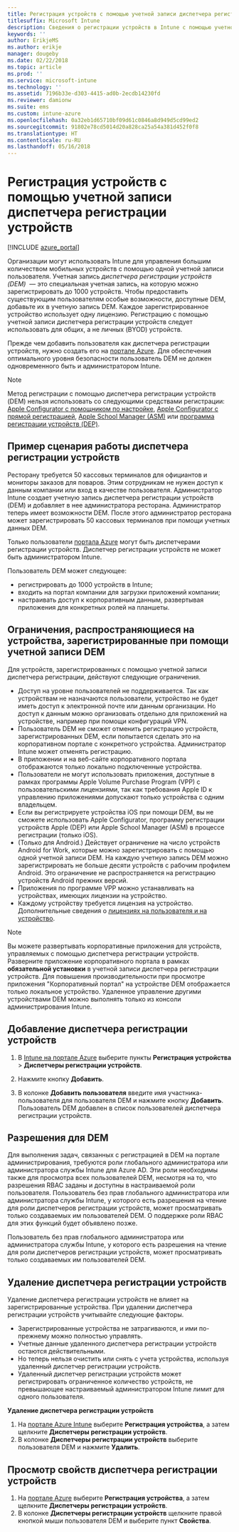 ```yaml
---
title: Регистрация устройств с помощью учетной записи диспетчера регистрации устройств
titlesuffix: Microsoft Intune
description: Сведения о регистрации устройств в Intune с помощью учетной записи диспетчера регистрации устройств. "
keywords: ''
author: ErikjeMS
ms.author: erikje
manager: dougeby
ms.date: 02/22/2018
ms.topic: article
ms.prod: ''
ms.service: microsoft-intune
ms.technology: ''
ms.assetid: 7196b33e-d303-4415-ad0b-2ecdb14230fd
ms.reviewer: damionw
ms.suite: ems
ms.custom: intune-azure
ms.openlocfilehash: 0a32eb1d65710bf09d61c0846a8d949d5cd99ed2
ms.sourcegitcommit: 91802e78cd5014d20a828ca25a54a381d452f0f8
ms.translationtype: HT
ms.contentlocale: ru-RU
ms.lasthandoff: 05/16/2018
---
```

# <a name="enroll-devices-by-using-a-device-enrollment-manager-account"></a>Регистрация устройств с помощью учетной записи диспетчера регистрации устройств

[!INCLUDE [azure_portal](./includes/azure_portal.md)]

Организации могут использовать Intune для управления большим количеством мобильных устройств с помощью одной учетной записи пользователя. Учетная запись *диспетчера регистрации устройств (DEM)*  — это специальная учетная запись, на которую можно зарегистрировать до 1000 устройств. Чтобы предоставить существующим пользователям особые возможности, доступные DEM, добавьте их в учетную запись DEM. Каждое зарегистрированное устройство использует одну лицензию. Регистрацию с помощью учетной записи диспетчера регистрации устройств следует использовать для общих, а не личных (BYOD) устройств.  

Прежде чем добавить пользователя как диспетчера регистрации устройств, нужно создать его на [портале Azure](https://portal.azure.com). Для обеспечения оптимального уровня безопасности пользователь DEM не должен одновременного быть и администратором Intune.

>[!NOTE]
>Метод регистрации с помощью диспетчера регистрации устройств (DEM) нельзя использовать со следующими средствами регистрации: [Apple Configurator с помощником по настройке](apple-configurator-setup-assistant-enroll-ios.md), [Apple Configurator с прямой регистрацией](apple-configurator-direct-enroll-ios.md), [Apple School Manager (ASM)](apple-school-manager-set-up-ios.md) или [программа регистрации устройств (DEP)](device-enrollment-program-enroll-ios.md).

## <a name="example-of-a-device-enrollment-manager-scenario"></a>Пример сценария работы диспетчера регистрации устройств

Ресторану требуется 50 кассовых терминалов для официантов и мониторы заказов для поваров. Этим сотрудникам не нужен доступ к данным компании или вход в качестве пользователя. Администратор Intune создает учетную запись диспетчера регистрации устройств (DEM) и добавляет в нее администратора ресторана. Администратор теперь имеет возможности DEM. После этого администратор ресторана может зарегистрировать 50 кассовых терминалов при помощи учетных данных DEM.

Только пользователи [портала Azure](https://portal.azure.com) могут быть диспетчерами регистрации устройств. Диспетчер регистрации устройств не может быть администратором Intune.

Пользователь DEM может следующее:

-   регистрировать до 1000 устройств в Intune;
-   входить на портал компании для загрузки приложений компании;
-   настраивать доступ к корпоративным данным, развертывая приложения для конкретных ролей на планшеты.

## <a name="limitations-of-devices-that-are-enrolled-with-a-dem-account"></a>Ограничения, распространяющиеся на устройства, зарегистрированные при помощи учетной записи DEM

Для устройств, зарегистрированных с помощью учетной записи диспетчера регистрации, действуют следующие ограничения.

  - Доступ на уровне пользователей не поддерживается. Так как устройствам не назначаются пользователи, устройство не будет иметь доступ к электронной почте или данным организации. Но доступ к данным можно организовать отдельно для приложений на устройстве, например при помощи конфигураций VPN.
  - Пользователь DEM не сможет отменить регистрацию устройств, зарегистрированных DEM, если попытается сделать это на корпоративном портале с конкретного устройства. Администратор Intune может отменять регистрацию.
  - В приложении и на веб-сайте корпоративного портала отображаются только локально подключенные устройства.
  - Пользователи не могут использовать приложения, доступные в рамках программы Apple Volume Purchase Program (VPP) с пользовательскими лицензиями, так как требования Apple ID к управлению приложениями допускают только устройства с одним владельцем.
  - Если вы регистрируете устройства iOS при помощи DEM, вы не сможете использовать Apple Configurator, программу регистрации устройств Apple (DEP) или Apple School Manager (ASM) в процессе регистрации (только iOS).
  - (Только для Android.) Действует ограничение на число устройств Android for Work, которые можно зарегистрировать с помощью одной учетной записи DEM. На каждую учетную запись DEM можно зарегистрировать не больше десяти устройств с рабочим профилем Android. Это ограничение не распространяется на регистрацию устройств Android прежних версий.
  - Приложения по программе VPP можно устанавливать на устройствах, имеющих лицензии на устройство.
  - Каждому устройству требуется лицензия на устройство. Дополнительные сведения о [лицензиях на пользователя и на устройство](licenses-assign.md#how-user-and-device-licenses-affect-access-to-services).


> [!NOTE]
> Вы можете развертывать корпоративные приложения для устройств, управляемых с помощью диспетчера регистрации устройств. Разверните приложение корпоративного портала в рамках **обязательной установки** в учетной записи диспетчера регистрации устройств.
> Для повышения производительности при просмотре приложения "Корпоративный портал" на устройстве DEM отображается только локальное устройство. Удаленное управление другими устройствами DEM можно выполнять только из консоли администрирования Intune.


## <a name="add-a-device-enrollment-manager"></a>Добавление диспетчера регистрации устройств

1.  В [Intune на портале Azure](https://aka.ms/intuneportal) выберите пункты **Регистрация устройства** > **Диспетчеры регистрации устройств**.

2.  Нажмите кнопку **Добавить**.

3.  В колонке **Добавить пользователя** введите имя участника-пользователя для пользователя DEM и нажмите кнопку **Добавить**. Пользователь DEM добавлен в список пользователей диспетчера регистрации устройств.

## <a name="permissions-for-dem"></a>Разрешения для DEM

Для выполнения задач, связанных с регистрацией в DEM на портале администрирования, требуются роли глобального администратора или администратора службы Intune для Azure AD. Эти роли необходимы также для просмотра всех пользователей DEM, несмотря на то, что разрешения RBAC заданы и доступны в настраиваемой роли пользователя. Пользователь без прав глобального администратора или администратора службы Intune, у которого есть разрешения на чтение для роли диспетчеров регистрации устройств, может просматривать только создаваемых им пользователей DEM. О поддержке роли RBAC для этих функций будет объявлено позже.

Пользователь без прав глобального администратора или администратора службы Intune, у которого есть разрешения на чтение для роли диспетчеров регистрации устройств, может просматривать только создаваемых им пользователей DEM.

## <a name="remove-a-device-enrollment-manager"></a>Удаление диспетчера регистрации устройств

Удаление диспетчера регистрации устройств не влияет на зарегистрированные устройства. При удалении диспетчера регистрации устройств учитывайте следующие факторы.

-   Зарегистрированные устройства не затрагиваются, и ими по-прежнему можно полностью управлять.
-   Учетные данные удаленного диспетчера регистрации устройств остаются действительными.
-   Но теперь нельзя очистить или снять с учета устройства, используя удаленный диспетчер регистрации устройств.
-   Удаленный диспетчер регистрации устройств может регистрировать ограниченное количество устройств, не превышающее настраиваемый администратором Intune лимит для одного пользователя.

**Удаление диспетчера регистрации устройств**

1. На [портале Azure Intune](https://aka.ms/intuneportal) выберите **Регистрация устройства**, а затем щелкните **Диспетчеры регистрации устройств**.
2. В колонке **Диспетчеры регистрации устройств** выберите пользователя DEM и нажмите **Удалить**.

## <a name="view-the-properties-of-a-device-enrollment-manager"></a>Просмотр свойств диспетчера регистрации устройств

1. На [портале Azure](https://portal.azure.com) выберите **Регистрация устройства**, а затем щелкните **Диспетчеры регистрации устройств**.
2. В колонке **Диспетчеры регистрации устройств** щелкните правой кнопкой мыши пользователя DEM и выберите пункт **Свойства**.
